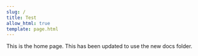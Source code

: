 ```yaml
---
slug: /
title: Test
allow_html: true
template: page.html
---
```



This is the home page.
This has been updated to use the new docs folder.